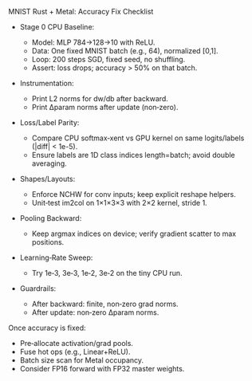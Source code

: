 MNIST Rust + Metal: Accuracy Fix Checklist

- Stage 0 CPU Baseline:
  - Model: MLP 784→128→10 with ReLU.
  - Data: One fixed MNIST batch (e.g., 64), normalized [0,1].
  - Loop: 200 steps SGD, fixed seed, no shuffling.
  - Assert: loss drops; accuracy > 50% on that batch.

- Instrumentation:
  - Print L2 norms for dw/db after backward.
  - Print Δparam norms after update (non‑zero).

- Loss/Label Parity:
  - Compare CPU softmax‑xent vs GPU kernel on same logits/labels (|diff| < 1e-5).
  - Ensure labels are 1D class indices length=batch; avoid double averaging.

- Shapes/Layouts:
  - Enforce NCHW for conv inputs; keep explicit reshape helpers.
  - Unit‑test im2col on 1×1×3×3 with 2×2 kernel, stride 1.

- Pooling Backward:
  - Keep argmax indices on device; verify gradient scatter to max positions.

- Learning‑Rate Sweep:
  - Try 1e‑3, 3e‑3, 1e‑2, 3e‑2 on the tiny CPU run.

- Guardrails:
  - After backward: finite, non‑zero grad norms.
  - After update: non‑zero Δparam norms.

Once accuracy is fixed:
- Pre‑allocate activation/grad pools.
- Fuse hot ops (e.g., Linear+ReLU).
- Batch size scan for Metal occupancy.
- Consider FP16 forward with FP32 master weights.

